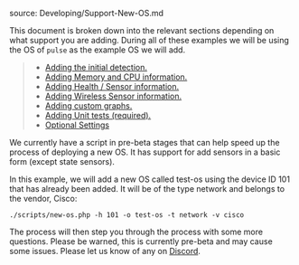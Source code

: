 source: Developing/Support-New-OS.md

This document is broken down into the relevant sections depending on what support you are adding.
During all of these examples we will be using the OS of `pulse` as the example OS we will add. 

>  - [Adding the initial detection.](os/Initial-Detection.md)
>  - [Adding Memory and CPU information.](os/Mem-CPU-Information.md)
>  - [Adding Health / Sensor information.](os/Health-Information.md)
>  - [Adding Wireless Sensor information.](os/Wireless-Sensors.md)
>  - [Adding custom graphs.](os/Custom-Graphs.md)
>  - [Adding Unit tests (required).](os/Test-Units.md)
>  - [Optional Settings](os/Settings.md)

We currently have a script in pre-beta stages that can help speed up the process of deploying a new OS.
It has support for add sensors in a basic form (except state sensors).

In this example, we will add a new OS called test-os using the device ID 101 that has already been added.
It will be of the type network and belongs to the vendor, Cisco:
 
`./scripts/new-os.php -h 101 -o test-os -t network -v cisco`

The process will then step you through the process with some more questions. Please be warned, this is 
currently pre-beta and may cause some issues. Please let us know of any on [Discord](https://t.libren.ms/discord).
